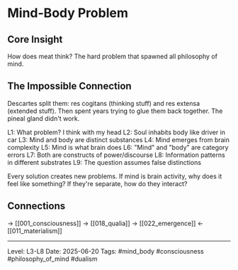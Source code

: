 # Mind-Body Problem

## Core Insight
How does meat think? The hard problem that spawned all philosophy of mind.

## The Impossible Connection

Descartes split them: res cogitans (thinking stuff) and res extensa (extended stuff). Then spent years trying to glue them back together. The pineal gland didn't work.

L1: What problem? I think with my head
L2: Soul inhabits body like driver in car
L3: Mind and body are distinct substances
L4: Mind emerges from brain complexity
L5: Mind is what brain does
L6: "Mind" and "body" are category errors
L7: Both are constructs of power/discourse
L8: Information patterns in different substrates
L9: The question assumes false distinctions

Every solution creates new problems. If mind is brain activity, why does it feel like something? If they're separate, how do they interact?

## Connections
→ [[001_consciousness]]
→ [[018_qualia]]
→ [[022_emergence]]
← [[011_materialism]]

---
Level: L3-L8
Date: 2025-06-20
Tags: #mind_body #consciousness #philosophy_of_mind #dualism